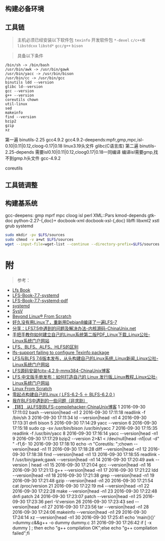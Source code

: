 
[^lfs]: LFS(Linux From S...)，源码构建Linux基本系统 

## 构建必备环境
## 工具链 

> 主机必须已经安装以下软件包 `texinfo` 开发软件包 `*-devel` `c/c++库` `libstdcxx` `libstd*` `gcc/g++` `bison`
 
> 具备以下条件 

```
/bin/sh -> /bin/bash 
/usr/bin/awk -> /usr/bin/gawk 
/usr/bin/yacc -> /usr/bin/bison 
/usr/bin/cc -> /usr/bin/gcc 
binutils ldd --version 
glibc ld--version 
gcc --version 
g++ --version 
coreutils chown 
util-linux 
sed 
makeinfo 
find --version 
bzip2 
gzip 
xz
```

第一遍 
binutils-2.25 
gcc4.9.2 
gcc4.9.2-deepends:mpfr,gmp,mpc,isl-0.10|0.11|0.12,cloog-0.17|0.18 
linux3.19头文件 
glibc(C语言库)
第二遍 
binutils-2.25-depends 
需要isl0.10|0.11|0.12,cloog0.17|0.18一同编译 
编译isl需要gmp,找不到gmp.h头文件
gcc-4.9.2
 
coreutils
 
## 工具链调整

## 构建基系统 

gcc-deepens: gmp mprf mpc cloog isl
perl
XML::Pars
kmod-depends 
gtk-doc
python-2.27-{,doc}+ 
docbook-xml 
docbook-xsl-{,doc} 
libffi 
libxml2 
xstl
grub 
systemd

```Bash
sudo mkdir -pv $LFS/sources
sudo chmod -v a+wt $LFS/sources
wget --input-file=wget-list --continue --directory-prefix=$LFS/sources
```

# 附

> 参考：

+ [Lfs Book](https://lctt.github.io/LFS-BOOK) 
+ [LFS-Book-7.7-systemd](https://linux.cn/lfs/LFS-BOOK-7.7-systemd/index.html)
+ [LFS-Book-7.7-systemd-pdf](https://dn-linuxcn.qbox.me/lfs/LFS-BOOK-7.7-systemd.pdf)
+ [systemd](https://lctt.github.io/LFS-BOOK/lfs-systemd/index.html) 
+ [SysV](https://lctt.github.io/LFS-BOOK/lfs-sysv/LFS-BOOK.html) 
+ [Beyond Linux® From Scratch](http://www.linuxfromscratch.org/bdownloads/7.7/BLFS-BOOK-7.7-nochunks.html)
+ [好久没有用Linux了，重新用Debian8编译了一遍LFS-7](http://blog.chinaunix.net/xmlrpc.php?r=blog/article&uid=615510&id=5584643)
+ [分享：LFS7.5中遇到的问题及解决办法-内核源码-ChinaUnix.net](http://bbs.chinaunix.net/thread-4151174-1-1.html)
+ [手把手教你如何建立自己的Linux系统第二版PDF_Linux下载_Linux公社-Linux系统门户网站](http://www.linuxidc.com/Linux/2011-08/40705.htm)
+ [LFS、BLFS、ALFS、HLFS的区别](http://www.ha97.com/3927.html)
+ [lfs-support failing to configure Texinfo package](http://lists.linuxfromscratch.org/pipermail/lfs-support/2014-June/047034.html)
+ [LFS与BLFS 7.6版本发布，从头构建自己的Linux系统_Linux新闻_Linux公社-Linux系统门户网站](http://www.linuxidc.com/Linux/2014-10/107640.htm)
+ [LFS源码安装fcitx-4.2.9-mmx384-ChinaUnix博客](http://blog.chinaunix.net/xmlrpc.php?r=blog/article&uid=615510&id=5593207)
+ [LFS 中文版手册发布：如何打造自己的 Linux 发行版_Linux教程_Linux公社-Linux系统门户网站](http://www.linuxidc.com/Linux/2015-07/119840.htm)
+ [Linux From Scratch](http://www.jinbuguo.com/lfs62/index.html)
+ [零起点构建自己的Linux ( LFS-6.2-5 ＋ BLFS-6.2.0 )](http://www.phpfans.net/ask/fansa1/5203889388.html)
+ [我在BLFS中遇到的一些问题（非求助）](http://www.phpfans.net/ask/fansa1/9994845314.html)
+ [【转】 从LFS到BLFS-compilehacker-ChinaUnix博客](http://blog.chinaunix.net/uid-23219753-id-116154.html)
    1  2016-09-30 17:11:02 bash --version|head -n1
    2  2016-09-30 17:11:18 readlink -f /bin/sh
    3  2016-09-30 17:11:34 ld --version|head -n1
    4  2016-09-30 17:13:31 dnfi bison
    5  2016-09-30 17:14:29 yacc --version
    6  2016-09-30 17:15:18 sudo cp -sv /usr/bin/bison /usr/bin/yacc
    7  2016-09-30 17:15:35 readlink -f /usr/bin/yacc
    8  2016-09-30 17:16:14 yacc --version|head -n1
    9  2016-09-30 17:17:29 bzip2 --version 2>&1 < /dev/null|head -n1|cut -d" " -f1,6-
   10  2016-09-30 17:18:10 echo -n "Coreutils: ";chown --version|head -n1
   11  2016-09-30 17:18:28 diff --version|head -n1
   12  2016-09-30 17:18:38 find --version|head -n1
   13  2016-09-30 17:18:55 readlink -f /usr/bin/gawk;gawk --version|head -n1
   14  2016-09-30 17:20:49 awk --version | head -n1
   15  2016-09-30 17:21:04 gcc --version|head -n1
   16  2016-09-30 17:21:13 g++ --version|head -n1
   17  2016-09-30 17:21:22 ldd --version|head -n1
   18  2016-09-30 17:21:38 grep --version|head -n1
   19  2016-09-30 17:21:48 gzip --version|head -n1
   20  2016-09-30 17:21:54 cat /proc/version 
   21  2016-09-30 17:22:19 m4 --version|head -n1
   22  2016-09-30 17:22:28 make --version|head -n1
   23  2016-09-30 17:22:48 dnfi patch
   24  2016-09-30 17:23:07 patch --version|head -n1
   25  2016-09-30 17:23:36 perl -V:version
   26  2016-09-30 17:23:43 sed --version|head -n1
   27  2016-09-30 17:23:56 tar --version|head -n1
   28  2016-09-30 17:24:06 makeinfo --version|head -n1
   29  2016-09-30 17:24:14 xz --version|head -n1
   30  2016-09-30 17:25:41 echo 'main(){}' >dummy.c&&g++ -o dummy dummy.c
   31  2016-09-30 17:26:42 if [ -x dummy ] ; then echo "g++ compilation OK";else echo "g++ compilation failed";fi
